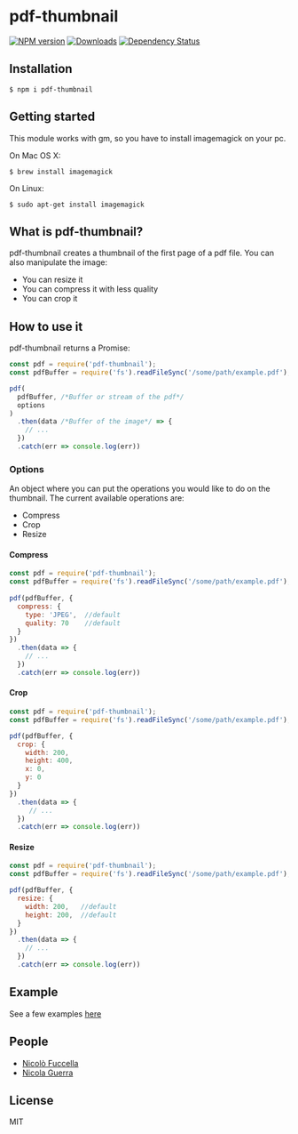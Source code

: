 # pdf-thumbnail

[![NPM version][npm-image]][npm-url] [![Downloads][downloads-image]][npm-url] [![Dependency Status][dependencies-image]][dependencies-url]

[npm-url]: https://www.npmjs.com/package/pdf-thumbnail
[npm-image]: http://img.shields.io/npm/v/pdf-thumbnail.svg?style=flat
[downloads-image]: https://img.shields.io/npm/dm/pdf-thumbnail.svg?style=flat-square
[dependencies-image]: https://david-dm.org/nico.fuccella/pdf-thumbnail.svg
[dependencies-url]: href="https://david-dm.org/nico.fuccella/pdf-thumbnail

## Installation

    $ npm i pdf-thumbnail

## Getting started

This module works with gm, so you have to install imagemagick on your pc.

On Mac OS X:

    $ brew install imagemagick

On Linux: 

    $ sudo apt-get install imagemagick

## What is pdf-thumbnail?

pdf-thumbnail creates a thumbnail of the first page of a pdf file. You can also manipulate the image:
  
  * You can resize it
  * You can compress it with less quality
  * You can crop it
  
## How to use it

pdf-thumbnail returns a Promise:

```javascript
const pdf = require('pdf-thumbnail');
const pdfBuffer = require('fs').readFileSync('/some/path/example.pdf');

pdf(
  pdfBuffer, /*Buffer or stream of the pdf*/
  options
)
  .then(data /*Buffer of the image*/ => {
    // ...
  })
  .catch(err => console.log(err))
```

### Options

An object where you can put the operations you would like to do on the thumbnail. The current available operations are:

* Compress
* Crop
* Resize

#### Compress

```javascript
const pdf = require('pdf-thumbnail');
const pdfBuffer = require('fs').readFileSync('/some/path/example.pdf');
  
pdf(pdfBuffer, {
  compress: {
    type: 'JPEG',  //default
    quality: 70    //default
  }
})
  .then(data => {
    // ...
  })
  .catch(err => console.log(err))
```

#### Crop

```javascript
const pdf = require('pdf-thumbnail');
const pdfBuffer = require('fs').readFileSync('/some/path/example.pdf');

pdf(pdfBuffer, {
  crop: {
    width: 200,
    height: 400,
    x: 0,
    y: 0
  }
})
  .then(data => {
     // ...
  })
  .catch(err => console.log(err))
```

#### Resize

```javascript
const pdf = require('pdf-thumbnail');
const pdfBuffer = require('fs').readFileSync('/some/path/example.pdf');

pdf(pdfBuffer, {
  resize: {
    width: 200,   //default
    height: 200,  //default
  }
})
  .then(data => {
    // ...
  })
  .catch(err => console.log(err))
```

## Example

See a few examples [here](test/)

## People

- [Nicolò Fuccella](https://github.com/nicoFuccella)
- [Nicola Guerra](https://github.com/Ng2k)

## License
MIT
